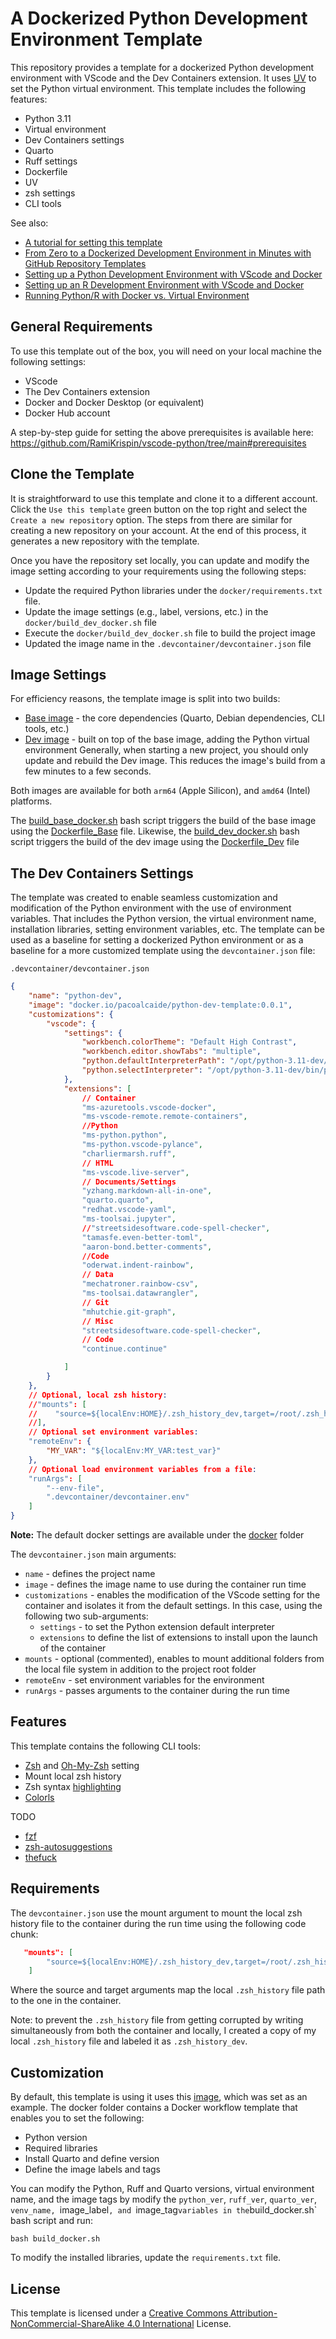 # A Dockerized Python Development Environment Template

This repository provides a template for a dockerized Python development environment with VScode and the Dev Containers extension. It uses [UV](https://docs.astral.sh/uv/) to set the Python virtual environment. This template includes the following features:

- Python 3.11
- Virtual environment
- Dev Containers settings
- Quarto
- Ruff settings
- Dockerfile
- UV
- zsh settings
- CLI tools

See also:
- [A tutorial for setting this template](https://medium.com/@rami.krispin/setting-a-dockerized-python-development-environment-template-de2400c4812b)
- [From Zero to a Dockerized Development Environment in Minutes with GitHub Repository Templates](https://theaiops.substack.com/p/from-zero-to-a-dockerized-development)
- [Setting up a Python Development Environment with VScode and Docker](https://github.com/RamiKrispin/vscode-python)
- [Setting up an R Development  Environment with VScode and Docker](https://github.com/RamiKrispin/vscode-r)
- [Running Python/R with Docker vs. Virtual Environment](https://medium.com/@rami.krispin/running-python-r-with-docker-vs-virtual-environment-4a62ed36900f)


## General Requirements
To use this template out of the box, you will need on your local machine the following settings:
- VScode
- The Dev Containers extension
- Docker and Docker Desktop (or equivalent)
- Docker Hub account

A step-by-step guide for setting the above prerequisites is available here:
https://github.com/RamiKrispin/vscode-python/tree/main#prerequisites

## Clone the Template

It is straightforward to use this template and clone it to a different account. Click the `Use this template` green button on the top right and select the `Create a new repository` option. The steps from there are similar for creating a new repository on your account. At the end of this process, it generates a new repository with the template. 

Once you have the repository set locally, you can update and modify the image setting according to your requirements using the following steps:
- Update the required Python libraries under the `docker/requirements.txt` file.
- Update the image settings (e.g., label, versions, etc.) in the `docker/build_dev_docker.sh` file
- Execute the `docker/build_dev_docker.sh` file to build the project image
- Updated the image name in the `.devcontainer/devcontainer.json` file

## Image Settings

For efficiency reasons, the template image is split into two builds:
- [Base image](https://hub.docker.com/repository/docker/pacoalcaide/python-base/general) - the core dependencies (Quarto, Debian dependencies, CLI tools, etc.)
- [Dev image](https://hub.docker.com/repository/docker/pacoalcaide/python-dev-template/general) - built on top of the base image, adding the Python virtual environment
Generally, when starting a new project, you should only update and rebuild the Dev image. This reduces the image's build from a few minutes to a few seconds.

Both images are available for both `arm64` (Apple Silicon), and `amd64` (Intel) platforms.

The [build_base_docker.sh](https://github.com/RamiKrispin/vscode-python-uv-template/blob/main/docker/build_base_docker.sh) bash script triggers the build of the base image using the [Dockerfile_Base](https://github.com/RamiKrispin/vscode-python-uv-template/blob/main/docker/Dockerfile_Base) file. Likewise, the [build_dev_docker.sh](https://github.com/RamiKrispin/vscode-python-uv-template/blob/main/docker/build_dev_docker.sh) bash script triggers the build of the dev image using the [Dockerfile_Dev](https://github.com/RamiKrispin/vscode-python-uv-template/blob/main/docker/Dockerfile_Dev) file

## The Dev Containers Settings

The template was created to enable seamless customization and modification of the Python environment with the use of environment variables. That includes the Python version, the virtual environment name, installation libraries, setting environment variables, etc. The template can be used as a baseline for setting a dockerized Python environment or as a baseline for a more customized template using the `devcontainer.json` file:

`.devcontainer/devcontainer.json`

```json
{
    "name": "python-dev",
    "image": "docker.io/pacoalcaide/python-dev-template:0.0.1",
    "customizations": {
        "vscode": {
            "settings": {
                "workbench.colorTheme": "Default High Contrast",
                "workbench.editor.showTabs": "multiple",
                "python.defaultInterpreterPath": "/opt/python-3.11-dev/bin/python3",
                "python.selectInterpreter": "/opt/python-3.11-dev/bin/python3"
            },
            "extensions": [
                // Container
                "ms-azuretools.vscode-docker",
                "ms-vscode-remote.remote-containers",
                //Python
                "ms-python.python",
                "ms-python.vscode-pylance",
                "charliermarsh.ruff",
                // HTML
                "ms-vscode.live-server",
                // Documents/Settings
                "yzhang.markdown-all-in-one",
                "quarto.quarto",
                "redhat.vscode-yaml",
                "ms-toolsai.jupyter",
                //"streetsidesoftware.code-spell-checker",
                "tamasfe.even-better-toml",
                "aaron-bond.better-comments",
                //Code
                "oderwat.indent-rainbow",
                // Data
                "mechatroner.rainbow-csv",
                "ms-toolsai.datawrangler",
                // Git
                "mhutchie.git-graph",
                // Misc
                "streetsidesoftware.code-spell-checker",
                // Code
                "continue.continue"

            ]
        }
    },
    // Optional, local zsh history:
    //"mounts": [
    //    "source=${localEnv:HOME}/.zsh_history_dev,target=/root/.zsh_history,type=bind,consistency=cache"
    //],
    // Optional set environment variables:
    "remoteEnv": {
        "MY_VAR": "${localEnv:MY_VAR:test_var}"
    },
    // Optional load environment variables from a file:
    "runArgs": [
        "--env-file",
        ".devcontainer/devcontainer.env"
    ]
}
```
 **Note:** The default docker settings are available under the [docker]() folder

The `devcontainer.json` main arguments:
- `name` - defines the project name
- `image` - defines the image name to use during the container run time
- `customizations` - enables the modification of the VScode setting for the container and isolates it from the default settings. In this case, using the following two sub-arguments:
    - `settings` - to set the Python extension default interpreter
    - `extensions` to define the list of extensions to install upon the launch of the container
- `mounts` - optional (commented), enables to mount additional folders from the local file system in addition to the project root folder
- `remoteEnv` - set environment variables for the environment
- `runArgs` - passes arguments to the container during the run time

## Features

This template contains the following CLI tools:
- [Zsh](https://www.zsh.org/) and [Oh-My-Zsh](https://ohmyz.sh/) setting
- Mount local zsh history
- Zsh syntax [highlighting](https://github.com/zsh-users/zsh-syntax-highlighting)
- [Colorls](https://github.com/athityakumar/colorls)


TODO
- [fzf](https://github.com/junegunn/fzf)
- [zsh-autosuggestions](https://github.com/zsh-users/zsh-autosuggestions)
- [thefuck](https://github.com/nvbn/thefuck)


## Requirements

The `devcontainer.json` use the mount argument to mount the local zsh history file to the container during the run time using the following code chunk:

```json
   "mounts": [
        "source=${localEnv:HOME}/.zsh_history_dev,target=/root/.zsh_history,type=bind,consistency=cache"
    ]
```

Where the source and target arguments map the local `.zsh_history` file path to the one in the container. 

Note: to prevent the `.zsh_history` file from getting corrupted by writing simultaneously from both the container and locally, I created a copy of my local `.zsh_history` file and labeled it as `.zsh_history_dev`. 

## Customization

By default, this template is using  it uses this [image](https://hub.docker.com/repository/docker/pacoalcaide/python-dev/tags/arm64.0.0.1/sha256-8d157d1f3218c1f5f76889f739b7eacea5dfcf185e0860eefa016fac8474eacf), which was set as an example. The docker folder contains a Docker workflow template that enables you to set the following:
- Python version
- Required libraries
- Install Quarto and define version
- Define the image labels and tags

You can modify the Python, Ruff and Quarto versions, virtual environment name, and the image tags by modify the `python_ver`, `ruff_ver`, `quarto_ver`, `venv_name, `image_label`, and `image_tag` variables in the `build_docker.sh` bash script and run:
``` shell
bash build_docker.sh
```

To modify the installed libraries, update the `requirements.txt` file.


## License

This template is licensed under a [Creative Commons Attribution-NonCommercial-ShareAlike 4.0 International](https://creativecommons.org/licenses/by-nc-sa/4.0/) License.
